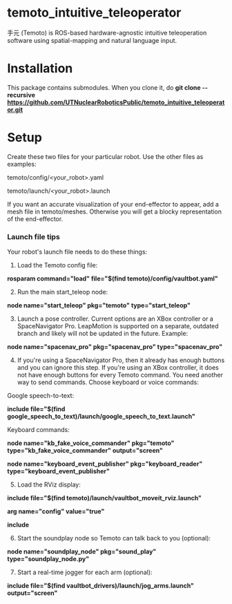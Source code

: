 # temoto_intuitive_teleoperator
手元 (Temoto) is ROS-based hardware-agnostic intuitive teleoperation software using spatial-mapping and natural language input.

# Installation
This package contains submodules. When you clone it, do **git clone --recursive https://github.com/UTNuclearRoboticsPublic/temoto_intuitive_teleoperator.git**

# Setup
Create these two files for your particular robot. Use the other files as examples:

temoto/config/<your_robot>.yaml

temoto/launch/<your_robot>.launch

If you want an accurate visualization of your end-effector to appear, add a mesh file in temoto/meshes. Otherwise you will get a blocky representation of the end-effector.

### Launch file tips
Your robot's launch file needs to do these things:

1) Load the Temoto config file:

**rosparam command="load" file="$(find temoto)/config/vaultbot.yaml"**

2) Run the main start_teleop node:

**node name="start_teleop" pkg="temoto" type="start_teleop"**

3) Launch a pose controller. Current options are an XBox controller or a SpaceNavigator Pro. LeapMotion is supported on a separate, outdated branch and likely will not be updated in the future. Example:

**node name="spacenav_pro" pkg="spacenav_pro" type="spacenav_pro"**

4) If you're using a SpaceNavigator Pro, then it already has enough buttons and you can ignore this step. If you're using an XBox controller, it does not have enough buttons for every Temoto command. You need another way to send commands. Choose keyboard or voice commands:

Google speech-to-text:

**include file="$(find google_speech_to_text)/launch/google_speech_to_text.launch"**

Keyboard commands:

**node name="kb_fake_voice_commander" pkg="temoto" type="kb_fake_voice_commander" output="screen"**

**node name="keyboard_event_publisher" pkg="keyboard_reader" type="keyboard_event_publisher"**

5) Load the RViz display:

**include file="$(find temoto)/launch/vaultbot_moveit_rviz.launch"**

  **arg name="config" value="true"**
  
**include**

6) Start the soundplay node so Temoto can talk back to you (optional):

**node name="soundplay_node" pkg="sound_play" type="soundplay_node.py"**

7) Start a real-time jogger for each arm (optional):

**include file="$(find vaultbot_drivers)/launch/jog_arms.launch" output="screen"**
